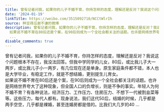 ```yaml
---
title: 曾有记者问我，如果你的儿子不婚不育，你持怎样的态度，理解还是反对？我说这个问题根本不存在，我没法回答。但我中学同学的儿女，80后，或比我儿子大一两岁，或...
date: '2024-01-19'
linkTitle: https://weibo.com/3515092710/NCCtWlrIh
source: 种豆得瓜谢不谦的微博
description: 曾有记者问我，如果你的儿子不婚不育，你持怎样的态度，理解还是反对？我说这个问题根本不存在，我没法回答。但我中学同学的儿女，80后，或比我儿子大一两岁，或比我儿子小一两岁，有几位现在还是单身。原生家庭条件都不错，本人也是大学毕业，有稳定工作，就是不想结婚，更别提生儿育女。<br>
  如果说不婚不育在80后还是个案，在90后则成为一个全社会都关注的话题。也许是网络世界夸大了这种现象，但全国人口的负增长，则是不争的事实。年轻人为何不婚不育？有各种说法，经济压力、工作压力、住房压力、不想下一代被割韭菜等等。这些压力，每代人都有。现身说法，我们这代50后，结婚的时候，几乎都是两手空空，几乎都是裸婚，甚至连婚房都是借的。比我们大几岁的40
  ...
disable_comments: true
---
```

曾有记者问我，如果你的儿子不婚不育，你持怎样的态度，理解还是反对？我说这个问题根本不存在，我没法回答。但我中学同学的儿女，80后，或比我儿子大一两岁，或比我儿子小一两岁，有几位现在还是单身。原生家庭条件都不错，本人也是大学毕业，有稳定工作，就是不想结婚，更别提生儿育女。<br> 如果说不婚不育在80后还是个案，在90后则成为一个全社会都关注的话题。也许是网络世界夸大了这种现象，但全国人口的负增长，则是不争的事实。年轻人为何不婚不育？有各种说法，经济压力、工作压力、住房压力、不想下一代被割韭菜等等。这些压力，每代人都有。现身说法，我们这代50后，结婚的时候，几乎都是两手空空，几乎都是裸婚，甚至连婚房都是借的。比我们大几岁的40 ...